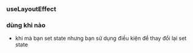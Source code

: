 ### useLayoutEffect

### dùng khi nào

- khi mà bạn set state nhưng bạn sử dụng điều kiện để thay đổi lại set state
